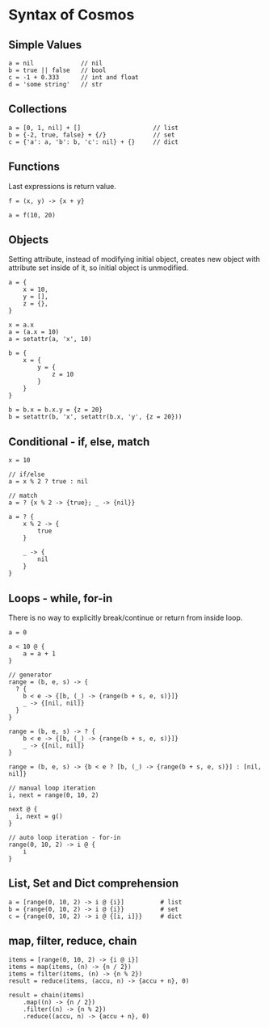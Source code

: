 
# Syntax of Cosmos


## Simple Values

```
a = nil             // nil
b = true || false   // bool
c = -1 + 0.333      // int and float
d = 'some string'   // str
```


## Collections

```
a = [0, 1, nil] + []                    // list
b = {-2, true, false} + {/}             // set
c = {'a': a, 'b': b, 'c': nil} + {}     // dict
```

## Functions

Last expressions is return value.

```
f = (x, y) -> {x + y}

a = f(10, 20)
```


## Objects

Setting attribute, instead of modifying initial object, creates new object with
attribute set inside of it, so initial object is unmodified.

```
a = {
    x = 10,
    y = [],
    z = {},
}

x = a.x
a = (a.x = 10)
a = setattr(a, 'x', 10)

b = {
    x = {
        y = {
            z = 10
        }
    }
}

b = b.x = b.x.y = {z = 20}
b = setattr(b, 'x', setattr(b.x, 'y', {z = 20}))
```


## Conditional - if, else, match

```
x = 10

// if/else
a = x % 2 ? true : nil

// match
a = ? {x % 2 -> {true}; _ -> {nil}}

a = ? {
    x % 2 -> {
        true
    }
    
    _ -> {
        nil
    }
}
```


## Loops - while, for-in

There is no way to explicitly break/continue or return from inside loop.

```
a = 0

a < 10 @ {
    a = a + 1
}
```

```
// generator
range = (b, e, s) -> {
  ? {
    b < e -> {[b, (_) -> {range(b + s, e, s)}]}
    _ -> {[nil, nil]}
  }
}

range = (b, e, s) -> ? {
    b < e -> {[b, (_) -> {range(b + s, e, s)}]}
    _ -> {[nil, nil]}
}

range = (b, e, s) -> {b < e ? [b, (_) -> {range(b + s, e, s)}] : [nil, nil]}

// manual loop iteration
i, next = range(0, 10, 2)

next @ {
  i, next = g()
}

// auto loop iteration - for-in
range(0, 10, 2) -> i @ {
    i
}
```


## List, Set and Dict comprehension

```
a = [range(0, 10, 2) -> i @ {i}]          # list
b = {range(0, 10, 2) -> i @ {i}}          # set
c = {range(0, 10, 2) -> i @ {[i, i]}}     # dict
```


## map, filter, reduce, chain

```
items = [range(0, 10, 2) -> {i @ i}]
items = map(items, (n) -> {n / 2})
items = filter(items, (n) -> {n % 2})
result = reduce(items, (accu, n) -> {accu + n}, 0)

result = chain(items)
    .map((n) -> {n / 2})
    .filter((n) -> {n % 2})
    .reduce((accu, n) -> {accu + n}, 0)
```